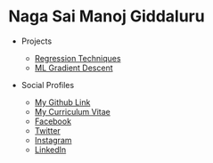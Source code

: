 # Naga Sai Manoj Giddaluru

- Projects
  - [Regression Techniques](https://nagasaimanoj.github.io/Regression-Techniques)
  - [ML Gradient Descent](https://nagasaimanoj.github.io/ML-Gradient-Descent)

- Social Profiles
  - [My Github Link](https://github.com/nagasaimanoj)
  - [My Curriculum Vitae](https://nagasaimanoj.github.io/curriculum-vitae)
  - [Facebook](https://www.facebook.com/nagasai.g9)
  - [Twitter](https://twitter.com/nagasai_g9)
  - [Instagram](https://www.instagram.com/nagasai.g9)
  - [LinkedIn](https://www.linkedin.com/in/gnsmk)

